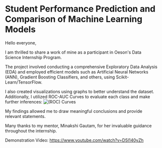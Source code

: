 # Student Performance Prediction and Comparison of Machine Learning Models

Hello everyone,

I am thrilled to share a work of mine as a participant in Oeson's Data Science Internship Program.

The project involved conducting a comprehensive Exploratory Data Analysis (EDA) and employed efficient models such as Artificial Neural Networks (ANN), Gradient Boosting Classifiers, and others, using Scikit-Learn/TensorFlow.

I also created visualizations using graphs to better understand the dataset. Additionally, I utilized ROC-AUC Curves to evaluate each class and make further inferences:
![(ROC) Curves](https://github.com/ThongLai/StudentDropout_RiskAnalyzer/assets/63563631/d9388c85-73ca-4433-bd37-71fcf97da865)

My findings allowed me to draw meaningful conclusions and provide relevant statements.

Many thanks to my mentor, Minakshi Gautam, for her invaluable guidance throughout the internship.

Demonstration Video: https://www.youtube.com/watch?v=D5I140yZh
